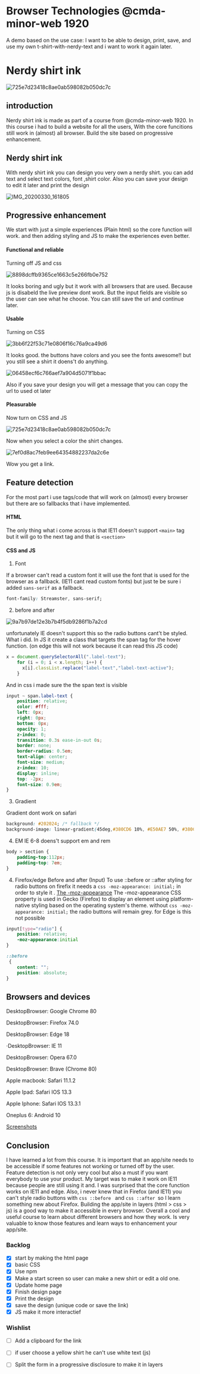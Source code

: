 # Browser Technologies @cmda-minor-web 1920

A demo based on the use case: I want to be able to design, print, save, and use my own t-shirt-with-nerdy-text and i want to work it again later.


# Nerdy shirt ink 

<img width="" alt="725e7d23418c8ae0ab598082b050dc7c" src="https://user-images.githubusercontent.com/43183768/77921401-099f7380-72a0-11ea-8bdc-d02ed3e08cdd.png">



## introduction 

Nerdy shirt ink is made as part of a course from @cmda-minor-web 1920. In this course i had to build a website for all the users, With the core funcitions still work in (almost) all browser. Build the site based on progressive enhancement.

## Nerdy shirt ink
With nerdy shirt ink you can design you very own a nerdy shirt. you can add text and select text colors, font ,shirt color. Also you can save your design to edit it later and print the design

![IMG_20200330_161805](https://user-images.githubusercontent.com/43183768/77923067-2d63b900-72a2-11ea-8c36-ff9cd221a8b9.jpg)


## Progressive enhancement

We start with just a simple experiences (Plain html) so the core function will work. and then adding styling and JS to make the experiences even better.  

#### Functional and reliable

Turning off JS and css

<img width="" alt="8898dcffb9365ce1663c5e266fb0e752" src="https://user-images.githubusercontent.com/43183768/77923670-0d80c500-72a3-11ea-95b9-5baa6fae9be7.png">

It looks boring and ugly but it work with all browsers that are used. Because js is disabeld the live preview dont work. But the input fields are visible so the user can see what he choose. You can still save the url and continue later. 

#### Usable

Turning on CSS 

<img width="" alt="3bb6f22f53c71e0806f16c76a9ca49d6" src="https://user-images.githubusercontent.com/43183768/77924522-0908dc00-72a4-11ea-86ee-2745fe7aa668.png">

It looks good. the buttons have colors and you see the fonts awesome!! but you still see a shirt it doens't do anything.


<img width="" alt="06458ecf6c766aef7a904d5071f1bbac" src="https://user-images.githubusercontent.com/43183768/77925079-b8de4980-72a4-11ea-8100-1d25efa132eb.png">

Also if you save your design you will get a message that you can copy the url to used ot later

#### Pleasurable
Now turn on CSS and JS 

<img width="" alt="725e7d23418c8ae0ab598082b050dc7c" src="https://user-images.githubusercontent.com/43183768/77921401-099f7380-72a0-11ea-8bdc-d02ed3e08cdd.png">

Now when you select a color the shirt changes. 

<img width="" alt="7ef0d8ac7feb9ee64354882237da2c6e" src="https://user-images.githubusercontent.com/43183768/77925758-8d0f9380-72a5-11ea-8100-d4c504fe8dcb.png">

Wow you get a link. 


## Feature detection

For the most part i use tags/code that will work on (almost) every browser but there are so fallbacks that i have implemented.

#### HTML
The only thing what i come across is that IE11 doesn't support ```<main>``` tag but it will go to the next tag and that is ```<section> ```


#### CSS and JS

1. Font 

If a browser can't read a custom font it will use the font that is used for the browser as a fallback. (IE11 cant read custom fonts)
but just te be sure i added ```sans-serif``` as a fallback. 

```css
font-family: Streamster, sans-serif;
```
2. before and after

<img width="" alt="9a7b97de12e3b7b4f5db9286f1b7a2cd" src="https://user-images.githubusercontent.com/43183768/77926293-3fdff180-72a6-11ea-81ac-92b959c821bd.png">


unfortunately  IE  doesn't support this so the radio buttons cant't be styled.  What i did. In JS it create a class that targets the span tag for the hover function. (on edge this will not work because it can read this JS code)
```js
x = document.querySelectorAll(".label-text");
    for (i = 0; i < x.length; i++) {
      x[i].classList.replace("label-text","label-text-active");
    }
```
And in css i made sure the the span text is visible 
``` css
input ~ span.label-text {
    position: relative;
    color: #fff;
    left: 0px;
    right: 0px;
    bottom: 0px;
    opacity: 1;
    z-index: 0;
    transition: 0.3s ease-in-out 0s;
    border: none;
    border-radius: 0.5em;
    text-align: center;
    font-size: medium;
    z-index: 10;
    display: inline;
    top: -2px;
    font-size: 0.9em;
}
```
3. Gradient

Gradient dont work on safari

```css
background: #202024; /* fallback */
background-image: linear-gradient(45deg,#380CD6 10%, #E50AE7 50%, #380CD6 100%);
```

4. EM
IE 6-8 doens't support em and rem

```css
body > section {
    padding-top:112px;
    padding-top: 7em;
}
```

4. Firefox/edge Before and after (Input)
To use ::before or ::after styling for radio buttons on firefix it needs a ```css -moz-appearance: initial;``` in order to style it . [The -moz-appearance](https://developer.mozilla.org/en-US/docs/Web/CSS/appearance) The -moz-appearance CSS property is used in Gecko (Firefox) to display an element using platform-native styling based on the operating system's theme. without ```css -moz-appearance: initial;``` the radio buttons will remain grey. for Edge is this not possible

```css
input[type="radio"] {
    position: relative;
    -moz-appearance:initial
}

::before
 {
    content: "";
    position: absolute;
}

```

## Browsers and devices
DesktopBrowser: Google Chrome 80

DesktopBrowser: Firefox 74.0

DesktopBrowser: Edge 18

⋅DesktopBrowser: IE 11

DesktopBrowser: Opera 67.0

DesktopBrowser: Brave (Chrome 80)

Apple macbook: Safari 11.1.2

Apple Ipad: Safari IOS 13.3

Apple Iphone: Safari IOS 13.3.1

Oneplus 6: Android 10

[Screenshots](https://github.com/TheKevSter35/browser-technologies-1920/wiki/Browser-tests)


## Conclusion

I have learned a lot from this course. It is important that an app/site needs to be accessible if some features not working or turned off by the user. Feature detection is not only very cool but also a must if you want everybody to use your product. My target was to make it work on IE11 because people are still using it and. I was surprised that the core function works on IE11 and edge. Also, i never knew that in Firefox (and IE11) you can't style radio buttons with ```css ::before ``` and ```css ::after ```so I learn something new about Firefox. Building the app/site in layers (html > css > js)  is a good way to make it accessible in every browser. Overall a cool and useful course to learn about different browsers and how they work. Is very valuable to know those features and learn ways to enhancement your app/site. 

### Backlog
- [x] start by making the html page
- [x] basic CSS
- [X] Use npm
- [x] Make a start screen so user can make a new shirt or edit a old one.
- [x] Update home page
- [x] Finish design page
- [x] Print the design 
- [x] save the design (unique code or save the link)
- [x] JS make it more interactief 

### Wishlist
- [ ] Add a clipboard for the link
- [ ] if user choose a yellow shirt he can't use white text (js)
- [ ] Split the form in a progressive disclosure to make it in layers


